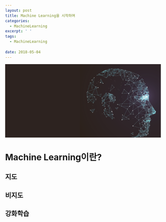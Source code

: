 ```yaml
---
layout: post
title: Machine Learning을 시작하며
categories:
  - MachineLearning
excerpt: ' '
tags:
  - MachineLearning

date: 2018-05-04
---
```


![No Image](/assets/posts/20180504/MachineLearning.png)

# Machine Learning이란?
## 지도

## 비지도

## 강화학습